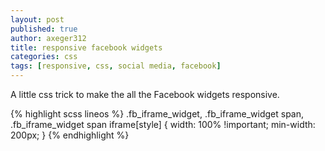 ```yaml
---
layout: post
published: true
author: axeger312
title: responsive facebook widgets
categories: css
tags: [responsive, css, social media, facebook]
---
```


A little css trick to make the all the Facebook widgets responsive.

{% highlight scss lineos %}
.fb_iframe_widget,
.fb_iframe_widget span,
.fb_iframe_widget span iframe[style] {
  width: 100% !important;
  min-width: 200px;
}
{% endhighlight %}